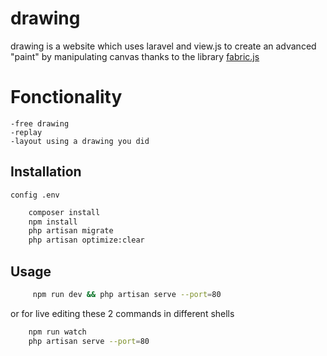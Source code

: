 # drawing

drawing is a website which uses laravel and view.js to create an advanced "paint" by manipulating canvas thanks to the library [fabric.js](http://fabricjs.com/) 

# Fonctionality
    -free drawing
    -replay
    -layout using a drawing you did
   

## Installation
	config .env
    
```bash
	composer install
	npm install
	php artisan migrate	
	php artisan optimize:clear
```

## Usage
```bash
	 npm run dev && php artisan serve --port=80
```
or for live editing these 2 commands in different shells 
```bash
	npm run watch
	php artisan serve --port=80
```
